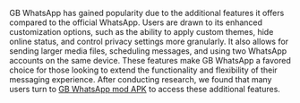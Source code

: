 GB WhatsApp has gained popularity due to the additional features it offers compared to the official WhatsApp. 
Users are drawn to its enhanced customization options, such as the ability to apply custom themes, hide online status, and control privacy settings more granularly. 
It also allows for sending larger media files, scheduling messages, and using two WhatsApp accounts on the same device. These features make GB WhatsApp a favored choice for those looking to extend the functionality and flexibility of their messaging experience.
After conducting research, we found that many users turn to [GB WhatsApp mod APK](https://anwhatsy.com/gb-whatsapp) to access these additional features.
